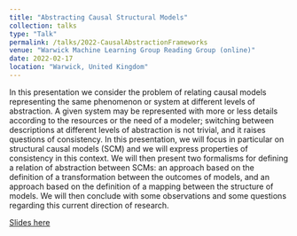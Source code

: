 ```yaml
---
title: "Abstracting Causal Structural Models"
collection: talks
type: "Talk"
permalink: /talks/2022-CausalAbstractionFrameworks
venue: "Warwick Machine Learning Group Reading Group (online)"
date: 2022-02-17
location: "Warwick, United Kingdom"
---
```


In this presentation we consider the problem of relating causal models representing the same phenomenon or system at different levels of abstraction. A given system may be represented with more or less details according to the resources or the need of a modeler; switching between descriptions at different levels of abstraction is not trivial, and it raises questions of consistency. In this presentation, we will focus in particular on structural causal models (SCM) and we will express properties of consistency in this context. We will then present two formalisms for defining a relation of abstraction between SCMs: an approach based on the definition of a transformation between the outcomes of models, and an approach based on the definition of a mapping between the structure of models. We will then conclude with some observations and some questions regarding this current direction of research.


[Slides here](CausalAbstraction_Frameworks.pdf)
